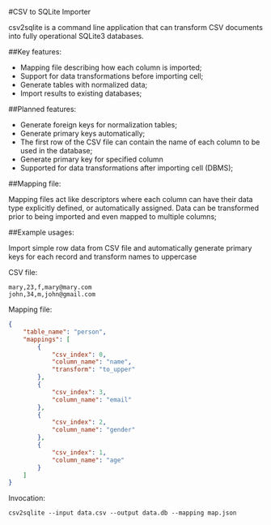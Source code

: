 #CSV to SQLite Importer

csv2sqlite is a command line application that can transform CSV documents into fully operational SQLite3 databases.

##Key features:

- Mapping file describing how each column is imported;
- Support for data transformations before importing cell;
- Generate tables with normalized data;
- Import results to existing databases;
    
##Planned features:

- Generate foreign keys for normalization tables;
- Generate primary keys automatically;
- The first row of the CSV file can contain the name of each column to be used in the database;
- Generate primary key for specified column
- Supported for data transformations after importing cell (DBMS);

##Mapping file:

Mapping files act like descriptors where each column can have their data type explicitly defined, or automatically assigned. Data can be transformed prior to being imported and even mapped to multiple columns;

##Example usages:

Import simple row data from CSV file and automatically generate primary keys for each record and transform names to uppercase

CSV file:

```csv
mary,23,f,mary@mary.com
john,34,m,john@gmail.com
```

Mapping file:

```json
{
    "table_name": "person",
    "mappings": [
        {
            "csv_index": 0,
            "column_name": "name",
            "transform": "to_upper"
        },
        {
            "csv_index": 3,
            "column_name": "email"
        },
        {
            "csv_index": 2,
            "column_name": "gender"
        },
        {
            "csv_index": 1,
            "column_name": "age"
        }
    ]
}
```

Invocation:

    csv2sqlite --input data.csv --output data.db --mapping map.json